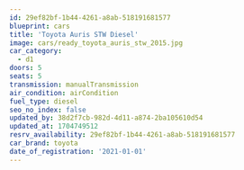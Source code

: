 ```yaml
---
id: 29ef82bf-1b44-4261-a8ab-518191681577
blueprint: cars
title: 'Toyota Auris STW Diesel'
image: cars/ready_toyota_auris_stw_2015.jpg
car_category:
  - d1
doors: 5
seats: 5
transmission: manualTransmission
air_condition: airCondition
fuel_type: diesel
seo_no_index: false
updated_by: 38d2f7cb-982d-4d11-a874-2ba105610d54
updated_at: 1704749512
resrv_availability: 29ef82bf-1b44-4261-a8ab-518191681577
car_brand: toyota
date_of_registration: '2021-01-01'
---
```

